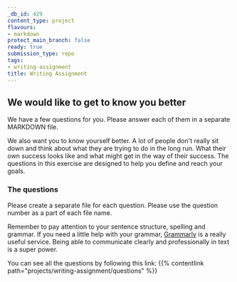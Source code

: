 ```yaml
---
_db_id: 429
content_type: project
flavours:
- markdown
protect_main_branch: false
ready: true
submission_type: repo
tags:
- writing-assignment
title: Writing Assignment
---
```


## We would like to get to know you better

We have a few questions for you. Please answer each of them in a separate MARKDOWN file.

We also want you to know yourself better. A lot of people don't really sit down and think about what they are trying to do in the long run. What their own success looks like and what might get in the way of their success. The questions in this exercise are designed to help you define and reach your goals.

### The questions

Please create a separate file for each question. Please use the question number as a part of each file name.

Remember to pay attention to your sentence structure, spelling and grammar. If you need a little help with your grammar, [Grammarly](https://app.grammarly.com/) is a really useful service. Being able to communicate clearly and professionally in text is a super power.

You can see all the questions by following this link: {{% contentlink path="projects/writing-assignment/questions" %}}